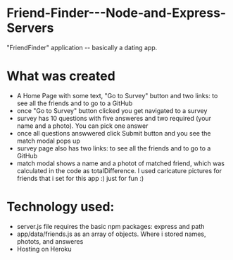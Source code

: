 # Friend-Finder---Node-and-Express-Servers
"FriendFinder" application -- basically a dating app.

# What was created
- A Home Page with some text, "Go to Survey" button and two links: to see all the friends and to go to a GitHub
- once "Go to Survey" button clicked you get navigated to a survey
- survey has 10 questions with five answeres and two required (your name and a photo). You can pick one answer
- once all questions answwered click Submit button and you see the match modal pops up
- survey page also has two links: to see all the friends and to go to a GitHub
- match modal shows a name and a photot of matched friend, which was calculated in the code as totalDifference.
I used caricature pictures for friends that i set for this app :) just for fun :)

# Technology used:
- server.js file requires the basic npm packages: express and path
- app/data/friends.js as an array of objects. Where i stored names, photots, and answeres 
- Hosting on Heroku 